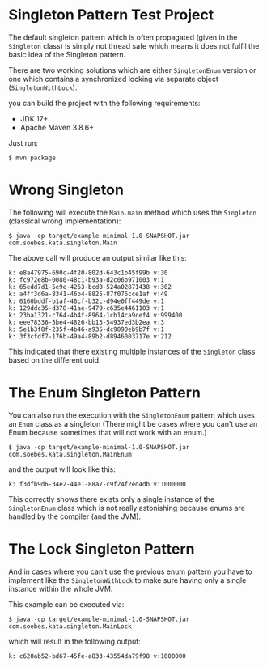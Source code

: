 <!---
 Licensed to the Apache Software Foundation (ASF) under one or more
 contributor license agreements.  See the NOTICE file distributed with
 this work for additional information regarding copyright ownership.
 The ASF licenses this file to You under the Apache License, Version 2.0
 (the "License"); you may not use this file except in compliance with
 the License.  You may obtain a copy of the License at

      http://www.apache.org/licenses/LICENSE-2.0

 Unless required by applicable law or agreed to in writing, software
 distributed under the License is distributed on an "AS IS" BASIS,
 WITHOUT WARRANTIES OR CONDITIONS OF ANY KIND, either express or implied.
 See the License for the specific language governing permissions and
 limitations under the License.
-->
# Singleton Pattern Test Project

The default singleton pattern which is often propagated (given in the `Singleton` class)
is simply not thread safe which means it does not fulfil the basic idea of the Singleton 
pattern.

There are two working solutions which are either `SingletonEnum` version or one which
contains a synchronized locking via separate object (`SingletonWithLock`).

you can build the project with the following requirements:

* JDK 17+
* Apache Maven 3.8.6+

Just run:
```
$ mvn package
```

# Wrong Singleton

The following will execute the `Main.main` method which uses the `Singleton` (classical
wrong implementation):

```
$ java -cp target/example-minimal-1.0-SNAPSHOT.jar com.soebes.kata.singleton.Main 
```
The above call will produce an output similar like this:
```
k: e8a47975-690c-4f20-802d-643c1b45f99b v:30
k: fc972e8b-0080-48c1-b93a-d2c06b971003 v:1
k: 65edd7d1-5e9e-4263-bcd0-524a02871438 v:302
k: a4ff3d6a-8341-46b4-8825-87f076cce1af v:49
k: 6160bddf-b1af-46cf-b32c-d94e0ff449de v:1
k: 129ddc35-d378-41ae-9479-c635e4461103 v:1
k: 23ba1321-c764-4b4f-8964-1cb14ca9cef4 v:999400
k: eee78336-5be4-4826-bb13-54937ed3b2ea v:3
k: 5e1b3f8f-235f-4b46-a935-dc9090eb9b7f v:1
k: 3f3cfdf7-176b-49a4-89b2-d8946003717e v:212
```
This indicated that there existing multiple instances of the `Singleton` class
based on the different uuid.

# The Enum Singleton Pattern

You can also run the execution with the `SingletonEnum` pattern which uses an
`Enum` class as a singleton (There might be cases where you can't use an Enum
because sometimes that will not work with an enum.)

```
$ java -cp target/example-minimal-1.0-SNAPSHOT.jar com.soebes.kata.singleton.MainEnum 
```
and the output will look like this:
```
k: f3dfb9d6-34e2-44e1-88a7-c9f24f2ed4db v:1000000
```
This correctly shows there exists only a single instance of the `SingletonEnum` class
which is not really astonishing because enums are handled by the compiler (and the JVM).

# The Lock Singleton Pattern
And in cases where you can't use the previous enum pattern you have to implement like 
the `SingletonWithLock` to make sure having only a single instance within the whole JVM.

This example can be executed via:
```
$ java -cp target/example-minimal-1.0-SNAPSHOT.jar com.soebes.kata.singleton.MainLock 
```
which will result in the following output:
```
k: c620ab52-bd67-45fe-a833-43554da79f98 v:1000000
```

